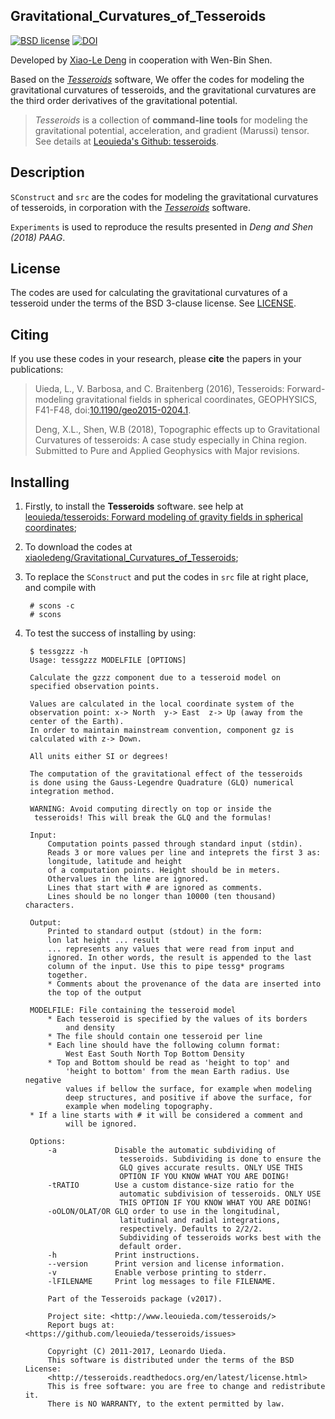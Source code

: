 ## Gravitational\_Curvatures\_of\_Tesseroids

[![BSD license](http://img.shields.io/badge/license-BSD-lightgrey.svg?style=flat)](https://github.com/xiaoledeng/Gravitational_Curvatures_of_Tesseroids/blob/master/LICENSE)
[![DOI](https://zenodo.org/badge/118716751.svg)](https://zenodo.org/badge/latestdoi/118716751)

Developed by [Xiao-Le Deng](https://github.com/xiaoledeng) in cooperation with Wen-Bin Shen.

Based on the *[Tesseroids](http://tesseroids.leouieda.com/)* software, We offer the codes for modeling the gravitational curvatures of tesseroids, and the gravitational curvatures are the third order derivatives of the gravitational potential.

>*Tesseroids* is a collection of **command-line tools**
for modeling the gravitational potential, acceleration, and
gradient (Marussi) tensor. See details at [Leouieda's Github: tesseroids](https://github.com/leouieda/tesseroids).

## Description

`SConstruct` and `src` are the codes for modeling the gravitational curvatures of tesseroids, in corporation with the *[Tesseroids](http://tesseroids.leouieda.com/)* software.

`Experiments` is used to reproduce the results presented in *Deng and Shen (2018) PAAG*. 

## License

The codes are used for calculating the gravitational curvatures of a tesseroid under the terms of the
BSD 3-clause license. See [LICENSE](https://github.com/xiaoledeng/Gravitational_Curvatures_of_Tesseroids/blob/master/LICENSE).

## Citing

If you use these codes in your research,
please **cite** the papers in your publications:

> Uieda, L., V. Barbosa, and C. Braitenberg (2016), Tesseroids: Forward-modeling gravitational fields in spherical coordinates, GEOPHYSICS, F41-F48, doi:[10.1190/geo2015-0204.1](http://dx.doi.org/10.1190/geo2015-0204.1).
> 
> Deng, X.L., Shen, W.B (2018), Topographic effects up to Gravitational Curvatures of tesseroids: A case study especially in China region. Submitted to Pure and Applied Geophysics with Major revisions.


## Installing

1. Firstly, to install the **Tesseroids** software. see help at [leouieda/tesseroids: Forward modeling of gravity fields in spherical coordinates](https://github.com/leouieda/tesseroids);

2. To download the codes at [xiaoledeng/Gravitational\_Curvatures\_of\_Tesseroids](https://github.com/xiaoledeng/Gravitational_Curvatures_of_Tesseroids);

3. To replace the `SConstruct` and put the codes in `src` file at right place, and compile with 

	    # scons -c
	    # scons

4. To test the success of installing by using:

		$ tessgzzz -h
		Usage: tessgzzz MODELFILE [OPTIONS]

		Calculate the gzzz component due to a tesseroid model on
		specified observation points.

		Values are calculated in the local coordinate system of the
		observation point: x-> North  y-> East  z-> Up (away from the
		center of the Earth).
		In order to maintain mainstream convention, component gz is
		calculated with z-> Down.

		All units either SI or degrees!

		The computation of the gravitational effect of the tesseroids
		is done using the Gauss-Legendre Quadrature (GLQ) numerical
		integration method.

		WARNING: Avoid computing directly on top or inside the
         tesseroids! This will break the GLQ and the formulas!

		Input:
  			Computation points passed through standard input (stdin).
  			Reads 3 or more values per line and inteprets the first 3 as:
    		longitude, latitude and height
  			of a computation points. Height should be in meters.
  			Othervalues in the line are ignored.
  			Lines that start with # are ignored as comments.
  			Lines should be no longer than 10000 (ten thousand) characters.

		Output:
  			Printed to standard output (stdout) in the form:
    		lon lat height ... result
  			... represents any values that were read from input and
  			ignored. In other words, the result is appended to the last
  			column of the input. Use this to pipe tessg* programs
  			together.
  			* Comments about the provenance of the data are inserted into
    		the top of the output

		MODELFILE: File containing the tesseroid model
  			* Each tesseroid is specified by the values of its borders
    			and density
  			* The file should contain one tesseroid per line
  			* Each line should have the following column format:
      			West East South North Top Bottom Density
  			* Top and Bottom should be read as 'height to top' and
    			'height to bottom' from the mean Earth radius. Use negative
    			values if bellow the surface, for example when modeling
    			deep structures, and positive if above the surface, for
    			example when modeling topography.
  		* If a line starts with # it will be considered a comment and
    			will be ignored.

		Options:
  			-a             Disable the automatic subdividing of
                 			tesseroids. Subdividing is done to ensure the
                 			GLQ gives accurate results. ONLY USE THIS
                 			OPTION IF YOU KNOW WHAT YOU ARE DOING!
  			-tRATIO        Use a custom distance-size ratio for the
                 			automatic subdivision of tesseroids. ONLY USE
                 			THIS OPTION IF YOU KNOW WHAT YOU ARE DOING!
  			-oOLON/OLAT/OR GLQ order to use in the longitudinal,
                 			latitudinal and radial integrations,
                 			respectively. Defaults to 2/2/2.
                 			Subdividing of tesseroids works best with the
                 			default order.
  			-h             Print instructions.
  			--version      Print version and license information.
  			-v             Enable verbose printing to stderr.
  			-lFILENAME     Print log messages to file FILENAME.

			Part of the Tesseroids package (v2017).

			Project site: <http://www.leouieda.com/tesseroids/>
			Report bugs at: <https://github.com/leouieda/tesseroids/issues>

			Copyright (C) 2011-2017, Leonardo Uieda.
			This software is distributed under the terms of the BSD License:
			<http://tesseroids.readthedocs.org/en/latest/license.html>
			This is free software: you are free to change and redistribute it.
			There is NO WARRANTY, to the extent permitted by law.
